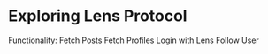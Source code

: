 # Exploring Lens Protocol

Functionality:
  Fetch Posts
  Fetch Profiles
  Login with Lens
  Follow User
